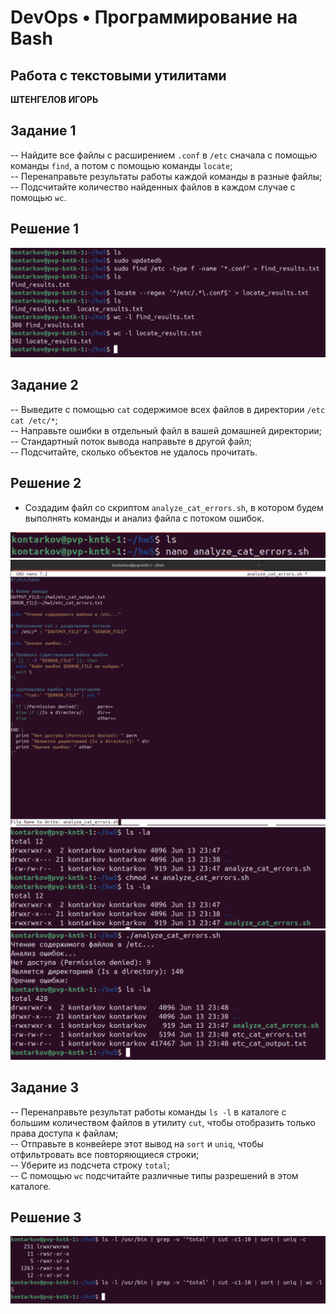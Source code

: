 
# DevOps • Программирование на Bash
## Работа с текстовыми утилитами
__ШТЕНГЕЛОВ ИГОРЬ__

## Задание 1
-- Найдите все файлы с расширением `.conf` в `/etc` сначала с помощью команды `find`, а потом с помощью команды `locate`;  
-- Перенаправьте результаты работы каждой команды в разные файлы;  
-- Подсчитайте количество найденных файлов в каждом случае с помощью `wc`.  

## Решение 1  
![1](./images/2_1.png)  

## Задание 2  
-- Выведите с помощью `cat` содержимое всех файлов в директории `/etc` `cat /etc/*`;  
-- Направьте ошибки в отдельный файл в вашей домашней директории;  
-- Стандартный поток вывода направьте в другой файл;  
-- Подсчитайте, сколько объектов не удалось прочитать.  

## Решение 2  
* Создадим файл со скриптом `analyze_cat_errors.sh`, в котором будем выполнять команды и анализ файла с потоком ошибок.
  
![script.sh_1](./images/2_3.png)  
![script.sh_2](./images/2_2.png)  
![chmod_script](./images/2_4.png)  
![script_res](./images/2_5.png)  


## Задание 3  
-- Перенаправьте результат работы команды `ls -l` в каталоге с большим количеством файлов в утилиту `cut`, чтобы отобразить только права доступа к файлам;  
-- Отправьте в конвейере этот вывод на `sort` и `uniq`, чтобы отфильтровать все повторяющиеся строки;  
-- Уберите из подсчета строку `total`;  
-- С помощью `wc` подсчитайте различные типы разрешений в этом каталоге.  


## Решение 3  
![3](./images/2_6.png)  
